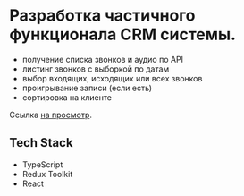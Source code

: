 # Разработка частичного функционала CRM системы.
- получение списка звонков и аудио по API
- листинг звонков с выборкой по датам
- выбор входящих, исходящих или всех звонков
- проигрывание записи (если есть)
- сортировка на клиенте

Ссылка [на просмотр](https://phonecalls-listing.vercel.app/).

## Tech Stack

- TypeScript
- Redux Toolkit
- React
